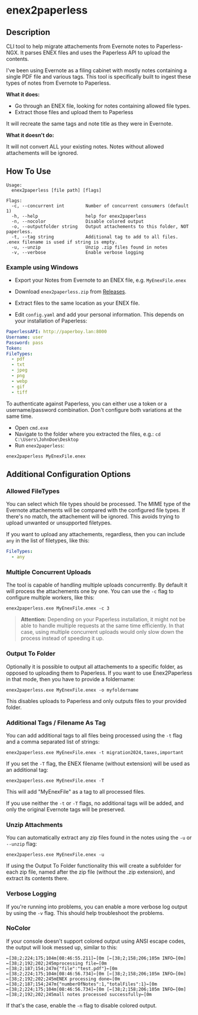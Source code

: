 # enex2paperless

## Description

CLI tool to help migrate attachements from Evernote notes to Paperless-NGX. It parses ENEX files and uses the Paperless API to upload the contents.

I've been using Evernote as a filing cabinet with mostly notes containing a single PDF file and various tags. This tool is specifically built to ingest these types of notes from Evernote to Paperless.

**What it does:**

- Go through an ENEX file, looking for notes containing allowed file types.
- Extract those files and upload them to Paperless

It will recreate the same tags and note title as they were in Evernote.

**What it doesn't do:**

It will not convert ALL your existing notes. Notes without allowed attachements will be ignored.

## How To Use

```shell
Usage:
  enex2paperless [file path] [flags]

Flags:
  -c, --concurrent int        Number of concurrent consumers (default 1)
  -h, --help                  help for enex2paperless
  -n, --nocolor               Disable colored output
  -o, --outputfolder string   Output attachements to this folder, NOT paperless.
  -t, --tag string            Additional tag to add to all files. .enex filename is used if string is empty.
  -u, --unzip                 Unzip .zip files found in notes
  -v, --verbose               Enable verbose logging
```

### Example using Windows

- Export your Notes from Evernote to an ENEX file, e.g. `MyEnexFile.enex`

- Download `enex2paperless.zip` from [Releases](https://github.com/kevinzehnder/enex2paperless/releases/latest).
- Extract files to the same location as your ENEX file.
- Edit `config.yaml` and add your personal information. This depends on your installation of Paperless:

```yaml
PaperlessAPI: http://paperboy.lan:8000
Username: user
Password: pass
Token: 
FileTypes:
  - pdf
  - txt
  - jpeg
  - png
  - webp
  - gif
  - tiff
```

To authenticate against Paperless, you can either use a token or a username/password combination. Don't configure both variations at the same time. 

- Open `cmd.exe`
- Navigate to the folder where you extracted the files, e.g.: `cd C:\Users\JohnDoe\Desktop`
- Run `enex2paperless`:

```shell
enex2paperless MyEnexFile.enex
```

## Additional Configuration Options

### Allowed FileTypes

You can select which file types should be processed. The MIME type of the Evernote attachements will be compared with the configured file types. If there's no match, the attachement will be ignored. This avoids trying to upload unwanted or unsupported filetypes.

If you want to upload any attachements, regardless, then you can include `any` in the list of filetypes, like this:

```yaml
FileTypes:
  - any
```

### Multiple Concurrent Uploads

The tool is capable of handling multiple uploads concurrently. By default it will process the attachements one by one. You can use the `-c` flag to configure multiple workers, like this:

```shell
enex2paperless.exe MyEnexFile.enex -c 3
```

> **Attention:** Depending on your Paperless installation, it might not be able to handle multiple requests at the same time efficiently. In that case, using multiple concurrent uploads would only slow down the process instead of speeding it up.

### Output To Folder

Optionally it is possible to output all attachements to a specific folder, as opposed to uploading them to Paperless. If you want to use Enex2Paperless in that mode, then you have to provide a foldername:

```shell
enex2paperless.exe MyEnexFile.enex -o myfoldername
```

This disables uploads to Paperless and only outputs files to your provided folder.

### Additional Tags / Filename As Tag

You can add additional tags to all files being processed using the `-t` flag and a comma separated list of strings:

```shell
enex2paperless.exe MyEnexFile.enex -t migration2024,taxes,important
```

If you set the `-T` flag, the ENEX filename (without extension) will be used as an additional tag:

```shell
enex2paperless.exe MyEnexFile.enex -T
```

This will add "MyEnexFile" as a tag to all processed files. 

If you use neither the `-t` or `-T` flags, no additional tags will be added, and only the original Evernote tags will be preserved.

### Unzip Attachments

You can automatically extract any zip files found in the notes using the `-u` or `--unzip` flag:

```shell
enex2paperless.exe MyEnexFile.enex -u
```

If using the Output To Folder functionality this will create a subfolder for each zip file, named after the zip file (without the .zip extension), and extract its contents there.

### Verbose Logging

If you're running into problems, you can enable a more verbose log output by using the `-v` flag. This should help troubleshoot the problems.

### NoColor

If your console doesn't support colored output using ANSI escape codes, the output will look messed up, similar to this:

```shell
←[38;2;224;175;104m[08:46:55.211]←[0m [←[38;2;158;206;105m INFO←[0m] ←[38;2;192;202;245mprocessing file←[0m ←[38;2;187;154;247m{"file":"test.pdf"}←[0m
←[38;2;224;175;104m[08:46:56.734]←[0m [←[38;2;158;206;105m INFO←[0m] ←[38;2;192;202;245mENEX processing done←[0m ←[38;2;187;154;247m{"numberOfNotes":1,"totalFiles":1}←[0m
←[38;2;224;175;104m[08:46:56.734]←[0m [←[38;2;158;206;105m INFO←[0m] ←[38;2;192;202;245mall notes processed successfully←[0m
```

If that's the case, enable the `-n` flag to disable colored output.
